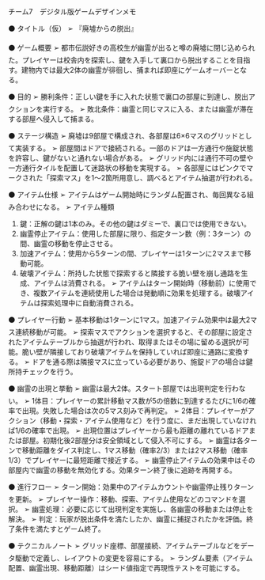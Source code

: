 チーム7　デジタル版ゲームデザインメモ

⚫ タイトル（仮）
➢ 『廃墟からの脱出』

⚫ ゲーム概要
➢ 都市伝説好きの高校生が幽霊が出ると噂の廃墟に閉じ込められた。プレイヤーは校舎内を探索し、鍵を入手して裏口から脱出することを目指す。建物内では最大2体の幽霊が徘徊し、捕まれば即座にゲームオーバーとなる。

⚫ 目的
➢ 勝利条件：正しい鍵を手に入れた状態で裏口の部屋に到達し、脱出アクションを実行する。
➢ 敗北条件：幽霊と同じマスに入る、または幽霊が滞在する部屋へ侵入して捕まる。

⚫ ステージ構造
➢ 廃墟は9部屋で構成され、各部屋は6×6マスのグリッドとして実装する。
➢ 部屋間はドアで接続される。一部のドアは一方通行や施錠状態を許容し、鍵がないと通れない場合がある。
➢ グリッド内には通行不可の壁や一方通行タイルを配置して迷路状の移動を実現する。
➢ 各部屋にはピンクでマークされた「探索マス」を1〜2箇所用意し、調べるとアイテム抽選が行われる。

⚫ アイテム仕様
➢ アイテムはゲーム開始時にランダム配置され、毎回異なる組み合わせになる。
➢ アイテム種類
  1. 鍵：正解の鍵は1本のみ。その他の鍵はダミーで、裏口では使用できない。
  2. 幽霊停止アイテム：使用した部屋に限り、指定ターン数（例：3ターン）の間、幽霊の移動を停止させる。
  3. 加速アイテム：使用から5ターンの間、プレイヤーは1ターンに2マスまで移動可能。
  4. 破壊アイテム：所持した状態で探索すると隣接する脆い壁を崩し通路を生成、アイテムは消費される。
➢ アイテムはターン開始時（移動前）に使用でき、複数アイテムを連続使用した場合は発動順に効果を処理する。破壊アイテムは探索処理中に自動消費される。

⚫ プレイヤー行動
➢ 基本移動は1ターンに1マス。加速アイテム効果中は最大2マス連続移動が可能。
➢ 探索マスでアクションを選択すると、その部屋に設定されたアイテムテーブルから抽選が行われ、取得またはその場に留める選択が可能。脆い壁が隣接しており破壊アイテムを保持していれば即座に通路に変換する。
➢ ドアを通る際は隣接マスに立っている必要があり、施錠ドアの場合は鍵所持チェックを行う。

⚫ 幽霊の出現と挙動
➢ 幽霊は最大2体。スタート部屋では出現判定を行わない。
➢ 1体目：プレイヤーの累計移動マス数が5の倍数に到達するたびに1/6の確率で出現。失敗した場合は次の5マス刻みで再判定。
➢ 2体目：プレイヤーがアクション（移動・探索・アイテム使用など）を行う度に、まだ出現していなければ1/6の確率で出現。
➢ 出現位置はプレイヤーから最も距離の離れているドアまたは部屋。初期化後2部屋分は安全領域として侵入不可にする。
➢ 幽霊は各ターンで移動距離をダイス判定し、1マス移動（確率2/3）または2マス移動（確率1/3）でプレイヤーに最短距離で接近する。
➢ 幽霊停止アイテムの効果中はその部屋内で幽霊の移動を無効化する。効果ターン終了後に追跡を再開する。

⚫ 進行フロー
➢ ターン開始：効果中のアイテムカウントや幽霊停止残りターンを更新。
➢ プレイヤー操作：移動、探索、アイテム使用などのコマンドを選択。
➢ 幽霊処理：必要に応じて出現判定を実施し、各幽霊の移動または停止を解決。
➢ 判定：玩家が脱出条件を満たしたか、幽霊に捕捉されたかを評価。終了条件を満たすとゲーム終了。

⚫ テクニカルノート
➢ グリッド座標、部屋接続、アイテムテーブルなどをデータ駆動で定義し、レイアウトの変更を容易にする。
➢ ランダム要素（アイテム配置、幽霊出現、移動距離）はシード値指定で再現性テストを可能にする。
